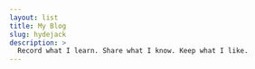 ```yaml
---
layout: list
title: My Blog
slug: hydejack
description: >
  Record what I learn. Share what I know. Keep what I like.
---
```

